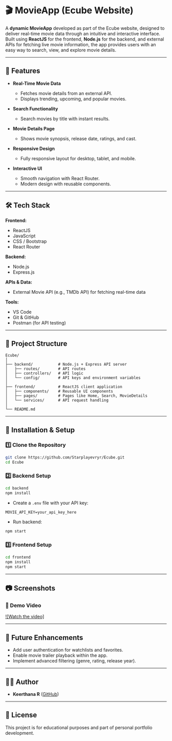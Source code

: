 # 🎬 MovieApp (Ecube Website)

A **dynamic MovieApp** developed as part of the Ecube website, designed to deliver real-time movie data through an intuitive and interactive interface.  
Built using **ReactJS** for the frontend, **Node.js** for the backend, and external APIs for fetching live movie information, the app provides users with an easy way to search, view, and explore movie details.

---

## 📌 Features

- **Real-Time Movie Data**
  - Fetches movie details from an external API.
  - Displays trending, upcoming, and popular movies.

- **Search Functionality**
  - Search movies by title with instant results.

- **Movie Details Page**
  - Shows movie synopsis, release date, ratings, and cast.

- **Responsive Design**
  - Fully responsive layout for desktop, tablet, and mobile.

- **Interactive UI**
  - Smooth navigation with React Router.
  - Modern design with reusable components.

---

## 🛠 Tech Stack

**Frontend:**  
- ReactJS  
- JavaScript  
- CSS / Bootstrap  
- React Router  

**Backend:**  
- Node.js  
- Express.js  

**APIs & Data:**  
- External Movie API (e.g., TMDb API) for fetching real-time data

**Tools:**  
- VS Code  
- Git & GitHub  
- Postman (for API testing)  

---

## 📂 Project Structure

```
Ecube/
│
├── backend/           # Node.js + Express API server
│   ├── routes/        # API routes
│   ├── controllers/   # API logic
│   └── config/        # API keys and environment variables
│
├── frontend/          # ReactJS client application
│   ├── components/    # Reusable UI components
│   ├── pages/         # Pages like Home, Search, MovieDetails
│   └── services/      # API request handling
│
└── README.md
```

---

## 🚀 Installation & Setup

### 1️⃣ Clone the Repository
```bash
git clone https://github.com/Starplayevryr/Ecube.git
cd Ecube
```

### 2️⃣ Backend Setup
```bash
cd backend
npm install
```
- Create a `.env` file with your API key:
```
MOVIE_API_KEY=your_api_key_here
```
- Run backend:
```bash
npm start
```

### 3️⃣ Frontend Setup
```bash
cd frontend
npm install
npm start
```

---

## 📷 Screenshots

### 🎥 Demo Video
[![Watch the video]](assets/demo.mp4)

---

## 🔮 Future Enhancements
- Add user authentication for watchlists and favorites.
- Enable movie trailer playback within the app.
- Implement advanced filtering (genre, rating, release year).

---

## 👨‍💻 Author
- **Keerthana R** ([GitHub](https://github.com/Starplayevryr))

---

## 📜 License
This project is for educational purposes and part of personal portfolio development.
